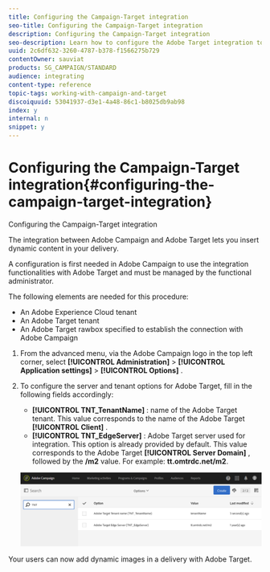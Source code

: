 ```yaml
---
title: Configuring the Campaign-Target integration
seo-title: Configuring the Campaign-Target integration
description: Configuring the Campaign-Target integration
seo-description: Learn how to configure the Adobe Target integration to start using dynamic content in Adobe Campaign.
uuid: 2c6df632-3260-4787-b378-f1566275b729
contentOwner: sauviat
products: SG_CAMPAIGN/STANDARD
audience: integrating
content-type: reference
topic-tags: working-with-campaign-and-target
discoiquuid: 53041937-d3e1-4a48-86c1-b8025db9ab98
index: y
internal: n
snippet: y
---
```


# Configuring the Campaign-Target integration{#configuring-the-campaign-target-integration}

Configuring the Campaign-Target integration

The integration between Adobe Campaign and Adobe Target lets you insert dynamic content in your delivery.

A configuration is first needed in Adobe Campaign to use the integration functionalities with Adobe Target and must be managed by the functional administrator.

The following elements are needed for this procedure:

* An Adobe Experience Cloud tenant
* An Adobe Target tenant
* An Adobe Target rawbox specified to establish the connection with Adobe Campaign

1. From the advanced menu, via the Adobe Campaign logo in the top left corner, select **[!UICONTROL Administration]** > **[!UICONTROL Application settings]** > **[!UICONTROL Options]** .
1. To configure the server and tenant options for Adobe Target, fill in the following fields accordingly:

    * **[!UICONTROL TNT_TenantName]** : name of the Adobe Target tenant. This value corresponds to the name of the Adobe Target **[!UICONTROL Client]** .
    * **[!UICONTROL TNT_EdgeServer]** : Adobe Target server used for integration. This option is already provided by default. This value corresponds to the Adobe Target **[!UICONTROL Server Domain]** , followed by the **/m2** value. For example: **tt.omtrdc.net/m2**.

   ![](assets/tar_options.png)

Your users can now add dynamic images in a delivery with Adobe Target.
